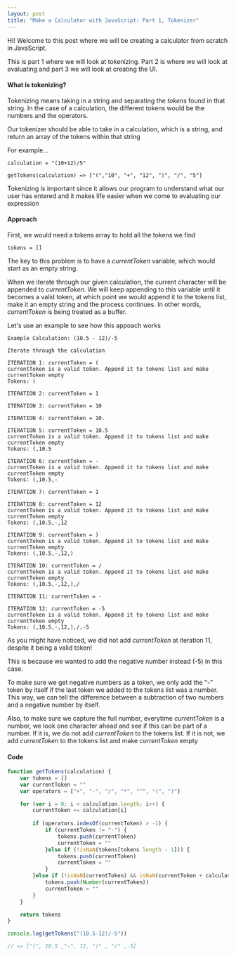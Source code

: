 ```yaml
---
layout: post
title: "Make a Calculator with JavaScript: Part 1, Tokenizer"
---
```


Hi! Welcome to this post where we will be creating a calculator from scratch in JavaScript. 

This is part 1 where we will look at tokenizing. Part 2 is where we will look at evaluating and part 3 we will look at creating the UI.

#### What is tokenizing?

Tokenizing means taking in a string and separating the *tokens* found in that string. In the case of a calculation, the different tokens would be the numbers and the operators.

Our tokenizer should be able to take in a calculation, which is a string, and return an array of the tokens within that string

For example...

```
calculation = "(10+12)/5"

getTokens(calculation) => ["(","10", "+", "12", ")", "/", "5"]
```

Tokenizing is important since it allows our program to understand what our user has entered and it makes life easier when we come to evaluating our expression

#### Approach

First, we would need a tokens array to hold all the tokens we find

```
tokens = []
```

The key to this problem is to have a *currentToken* variable, which would start as an empty string. 

When we iterate through our given calculation, the current character will be appended to *currentToken*. We will keep appending to this variable until it becomes a valid token, at which point we would append it to the tokens list, make it an empty string and the process continues. In other words, *currentToken* is being treated as a buffer. 

Let's use an example to see how this appoach works

```
Example Calculation: (10.5 - 12)/-5
```

```
Iterate through the calculation

ITERATION 1: currentToken = (
currentToken is a valid token. Append it to tokens list and make currentToken empty
Tokens: (

ITERATION 2: currentToken = 1

ITERATION 3: currentToken = 10

ITERATION 4: currentToken = 10.

ITERATION 5: currentToken = 10.5
currentToken is a valid token. Append it to tokens list and make currentToken empty
Tokens: (,10.5

ITERATION 6: currentToken = -
currentToken is a valid token. Append it to tokens list and make currentToken empty
Tokens: (,10.5,-

ITERATION 7: currentToken = 1

ITERATION 8: currentToken = 12
currentToken is a valid token. Append it to tokens list and make currentToken empty
Tokens: (,10.5,-,12

ITERATION 9: currentToken = )
currentToken is a valid token. Append it to tokens list and make currentToken empty
Tokens: (,10.5,-,12,)

ITERATION 10: currentToken = /
currentToken is a valid token. Append it to tokens list and make currentToken empty
Tokens: (,10.5,-,12,),/

ITERATION 11: currentToken = -

ITERATION 12: currentToken = -5
currentToken is a valid token. Append it to tokens list and make currentToken empty
Tokens: (,10.5,-,12,),/,-5
```

As you might have noticed, we did not add *currentToken* at iteration 11, despite it being a valid token!

This is because we wanted to add the negative number instead (-5) in this case.

To make sure we get negative numbers as a token, we only add the "-" token by itself if the last token we added to the tokens list was a number. This way, we can tell the difference between a subtraction of two numbers and a negative number by itself. 

Also, to make sure we capture the full number, everytime *currentToken* is a number, we look one character ahead and see if this can be part of a number. If it is, we do not add *currentToken* to the tokens list. If it is not, we add *currentToken* to the tokens list and make *currentToken* empty

#### Code

```js
function getTokens(calculation) {
    var tokens = []
    var currentToken = ""
    var operators = ["+", "-", "/", "*", "^", "(", ")"]

    for (var i = 0; i < calculation.length; i++) {
        currentToken += calculation[i]
        
        if (operators.indexOf(currentToken) > -1) {
            if (currentToken != "-") {
                tokens.push(currentToken)
                currentToken = ""
            }else if (!isNaN(tokens[tokens.length - 1])) {
                tokens.push(currentToken)
                currentToken = ""
            }
        }else if (!isNaN(currentToken) && isNaN(currentToken + calculation[i+1])) {
            tokens.push(Number(currentToken))
            currentToken = ""
        }
    }

    return tokens
}

console.log(getTokens("(10.5-12)/-5"))

// => ["(", 10.5 ,"-", 12, ")" , "/" ,-5]
```
